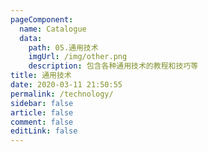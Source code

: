 ```yaml
---
pageComponent:
  name: Catalogue
  data:
    path: 05.通用技术
    imgUrl: /img/other.png
    description: 包含各种通用技术的教程和技巧等
title: 通用技术
date: 2020-03-11 21:50:55
permalink: /technology/
sidebar: false
article: false
comment: false
editLink: false
---
```

